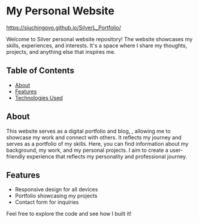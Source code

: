 # My Personal Website

https://siuchingovo.github.io/SilverL_Portfolio/

Welcome to Silver personal website repository!
The website showcases my skills, experiences, and interests. It's a space where I share my thoughts, projects, and anything else that inspires me.

## Table of Contents

- [About](#about)
- [Features](#features)
- [Technologies Used](#technologies-used)

## About

This website serves as a digital portfolio and blog, , allowing me to showcase my work and connect with others. It reflects my journey and serves as a portfolio of my skills. Here, you can find information about my background, my work, and my personal projects. I aim to create a user-friendly experience that reflects my personality and professional journey. 

## Features

- Responsive design for all devices
- Portfolio showcasing my projects
- Contact form for inquiries


Feel free to explore the code and see how I built it!
  
